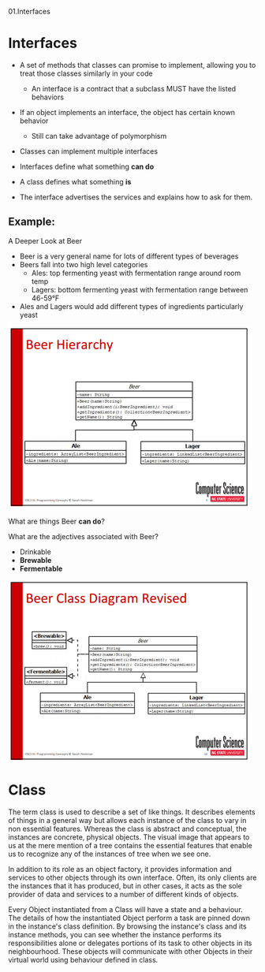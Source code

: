 01.Interfaces

# Interfaces #

+	A set of methods that classes can promise to implement, allowing you to treat those classes similarly in your code
	+	An interface is a contract that a subclass MUST have the listed behaviors
+	If an object implements an interface, the object has certain known behavior
	+	Still can take advantage of polymorphism
+	Classes can implement multiple interfaces

+	Interfaces define what something **can do**
+	A class defines what something **is**
+	The interface advertises the services and explains how to ask for them.

## Example: ##
A Deeper Look at Beer
+	Beer is a very general name for lots of different types of beverages
+	Beers fall into two high level categories
	+	Ales: top fermenting yeast with fermentation range around room temp
	+	Lagers: bottom fermenting yeast with fermentation range between 46-59°F
+	Ales and Lagers would add different types of ingredients particularly yeast

![alt text](./Images/BeerHirarchy.PNG "BeerHirarchy")

What are things Beer **can do**?

What are the adjectives associated with Beer?
+	Drinkable
+	**Brewable**
+	**Fermentable**

![alt text](./Images/BeerHirarchyRevised.PNG "BeerHirarchyRevised")

# Class #

The term class is used to describe a set of like things. It describes elements of things in a general way but allows each instance of the class to vary in non essential features. Whereas the class is abstract and conceptual, the instances are concrete, physical objects. The visual image that appears to us at the mere mention of a tree contains the essential features that enable us to recognize any of the instances of tree when we see one. 

In addition to its role as an object factory, it provides information and services to other objects through its own interface. Often, its only clients are the instances that it has produced, but in other cases, it acts as the sole provider of data and services to a number of different kinds of objects.

Every Object instantiated from a Class will have a state and a behaviour. The details of how the instantiated Object perform a task are pinned down in the instance's class definition. By browsing the instance's class and its instance methods, you can see whether the instance performs its responsibilities alone or delegates portions of its task to other objects in its neighbourhood.
These objects will communicate with other Objects in their virtual world using behaviour defined in class. 


